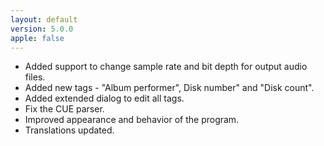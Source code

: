 ```yaml
---
layout: default
version: 5.0.0
apple: false
---
```


* Added support to change sample rate and bit depth for output audio files.
* Added new tags - "Album performer", Disk number" and "Disk count".
* Added extended dialog to edit all tags.
* Fix the CUE parser.
* Improved appearance and behavior of the program.
* Translations updated.
